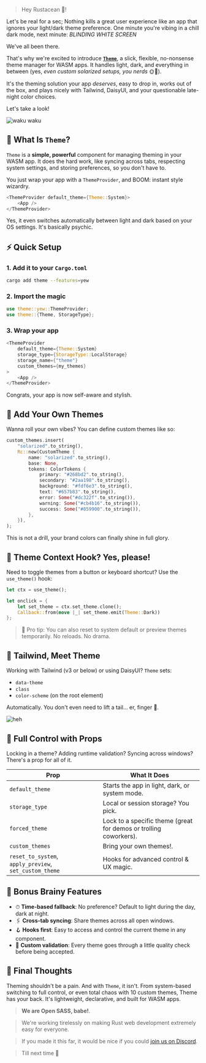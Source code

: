 > Hey Rustacean 👋!

Let's be real for a sec; Nothing kills a great user experience like an app that ignores your light/dark theme preference. One minute you're vibing in a chill dark mode, next minute: _BLINDING WHITE SCREEN_

We've all been there.

That's why we're excited to introduce **[`Theme`](https://crates.io/crates/theme)**, a slick, flexible, no-nonsense theme manager for WASM apps. It handles light, dark, and everything in between (yes, _even custom solarized setups, you nerds_ 🌞🌚).

It's the theming solution your app _deserves_, easy to drop in, works out of the box, and plays nicely with Tailwind, DaisyUI, and your questionable late-night color choices.

Let's take a look!

![waku waku](https://media2.giphy.com/media/v1.Y2lkPTc5MGI3NjExZmdocjNxd3Q1ZnhtenRjczl4ZXdzdmR1bzEyNGh6MXhsb3g2N3R3dCZlcD12MV9pbnRlcm5hbF9naWZfYnlfaWQmY3Q9Zw/zZC2AqB84z7zFnlkbF/giphy.gif)

## 🌈 What Is `Theme`?

`Theme` is a **simple, powerful** component for managing theming in your WASM app. It does the hard work, like syncing across tabs, respecting system settings, and storing preferences, so you don't have to.

You just wrap your app with a `ThemeProvider`, and BOOM: instant style wizardry.

```rust
<ThemeProvider default_theme={Theme::System}>
    <App />
</ThemeProvider>
```

Yes, it even switches automatically between light and dark based on your OS settings. It's basically psychic.

## ⚡ Quick Setup

### 1. Add it to your `Cargo.toml`

```sh
cargo add theme --features=yew
```

### 2. Import the magic

```rust
use theme::yew::ThemeProvider;
use theme::{Theme, StorageType};
```

### 3. Wrap your app

```rust
<ThemeProvider
    default_theme={Theme::System}
    storage_type={StorageType::LocalStorage}
    storage_name={"theme"}
    custom_themes={my_themes}
>
    <App />
</ThemeProvider>
```

Congrats, your app is now self-aware and stylish.

## 🎨 Add Your Own Themes

Wanna roll your own vibes? You can define custom themes like so:

```rust
custom_themes.insert(
    "solarized".to_string(),
    Rc::new(CustomTheme {
        name: "solarized".to_string(),
        base: None,
        tokens: ColorTokens {
            primary: "#268bd2".to_string(),
            secondary: "#2aa198".to_string(),
            background: "#fdf6e3".to_string(),
            text: "#657b83".to_string(),
            error: Some("#dc322f".to_string()),
            warning: Some("#cb4b16".to_string()),
            success: Some("#859900".to_string()),
        },
    }),
);
```

This is not a drill, your brand colors can finally shine in full glory.

## 🧠 Theme Context Hook? Yes, please!

Need to toggle themes from a button or keyboard shortcut? Use the `use_theme()` hook:

```rust
let ctx = use_theme();

let onclick = {
    let set_theme = ctx.set_theme.clone();
    Callback::from(move |_| set_theme.emit(Theme::Dark))
};
```

> 🚨 Pro tip: You can also reset to system default or preview themes temporarily. No reloads. No drama.

## 🧰 Tailwind, Meet Theme

Working with Tailwind (v3 or below) or using DaisyUI? `Theme` sets:

- `data-theme`
- `class`
- `color-scheme` (on the root element)

Automatically. You don't even need to lift a tail... er, finger 🐶.

![heh](https://media3.giphy.com/media/v1.Y2lkPTc5MGI3NjExc2IxaXFieTIwZXN1cXprODE0bXg2M29sNWxpeW5hMjV0MXFmNXUwaiZlcD12MV9pbnRlcm5hbF9naWZfYnlfaWQmY3Q9Zw/FWAcpJsFT9mvrv0e7a/giphy.gif)

## 🧪 Full Control with Props

Locking in a theme? Adding runtime validation? Syncing across windows? There's a prop for all of it.

| Prop                                                   | What It Does                                                      |
| ------------------------------------------------------ | ----------------------------------------------------------------- |
| `default_theme`                                        | Starts the app in light, dark, or system mode.                    |
| `storage_type`                                         | Local or session storage? You pick.                               |
| `forced_theme`                                         | Lock to a specific theme (great for demos or trolling coworkers). |
| `custom_themes`                                        | Bring your own themes!.                                           |
| `reset_to_system`, `apply_preview`, `set_custom_theme` | Hooks for advanced control & UX magic.                            |

## 🧠 Bonus Brainy Features

- ⏱ **Time-based fallback**: No preference? Default to light during the day, dark at night.
- 🖇 **Cross-tab syncing**: Share themes across all open windows.
- 🪝 **Hooks first**: Easy to access and control the current theme in any component.
- 🧪 **Custom validation**: Every theme goes through a little quality check before being accepted.

## 🚀 Final Thoughts

Theming shouldn't be a pain. And with `Theme`, it isn't. From system-based switching to full control, or even total chaos with 10 custom themes, Theme has your back. It's lightweight, declarative, and built for WASM apps.

> **We are Open SASS, babe!**.

> We're working tirelessly on making Rust web development extremely easy for everyone.

> If you made it this far, it would be nice if you could [join us on Discord](https://discord.gg/b5JbvHW5nv).

> Till next time 👋
